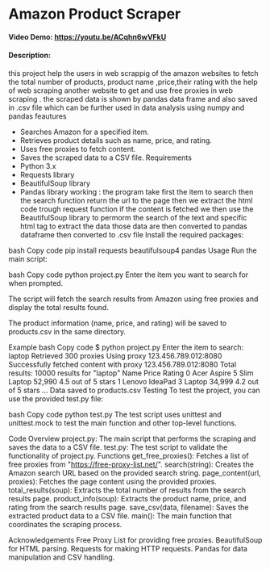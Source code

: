 
# Amazon Product Scraper
#### Video Demo:  <https://youtu.be/ACqhn6wVFkU>
 #### Description:
this project help the users in web scrappig of the amazon websites to fetch the total number of products, product name
,price,their  rating with the help of web scraping another website to get and use free proxies in web scraping .
the scraped data is shown by pandas data frame and also saved in .csv file which can be further used in data analysis using numpy and pandas
feautures
- Searches Amazon for a specified item.
- Retrieves product details such as name, price, and rating.
- Uses free proxies to fetch content.
- Saves the scraped data to a CSV file.
  Requirements
- Python 3.x
- Requests library
- BeautifulSoup library
- Pandas library
working :
 the program take first the item to search  then the search function return the url to the page
 then we extract the html code trough request function if the content is fetched we then use the BeautifulSoup library to permorm the search of the text and specific html tag to extract the data those data are then converted to pandas dataframe then converted to .csv file
Install the required packages:

bash
Copy code
pip install requests beautifulsoup4 pandas
Usage
Run the main script:

bash
Copy code
python project.py
Enter the item you want to search for when prompted.

The script will fetch the search results from Amazon using free proxies and display the total results found.

The product information (name, price, and rating) will be saved to products.csv in the same directory.

Example
bash
Copy code
$ python project.py
Enter the item to search: laptop
Retrieved 300 proxies
Using proxy 123.456.789.012:8080
Successfully fetched content with proxy 123.456.789.012:8080
Total results: 10000 results for "laptop"
                                      Name    Price    Rating
0      Acer Aspire 5 Slim Laptop       52,990  4.5 out of 5 stars
1      Lenovo IdeaPad 3 Laptop         34,999  4.2 out of 5 stars
...
Data saved to products.csv
Testing
To test the project, you can use the provided test.py file:

bash
Copy code
python test.py
The test script uses unittest and unittest.mock to test the main function and other top-level functions.

Code Overview
project.py: The main script that performs the scraping and saves the data to a CSV file.
test.py: The test script to validate the functionality of project.py.
Functions
get_free_proxies(): Fetches a list of free proxies from "https://free-proxy-list.net/".
search(string): Creates the Amazon search URL based on the provided search string.
page_content(url, proxies): Fetches the page content using the provided proxies.
total_results(soup): Extracts the total number of results from the search results page.
product_info(soup): Extracts the product name, price, and rating from the search results page.
save_csv(data, filename): Saves the extracted product data to a CSV file.
main(): The main function that coordinates the scraping process.


Acknowledgements
Free Proxy List for providing free proxies.
BeautifulSoup for HTML parsing.
Requests for making HTTP requests.
Pandas for data manipulation and CSV handling.
